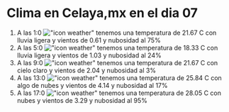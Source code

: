 # Clima en Celaya,mx en el dia 07

1. A las 1:0 !["icon weather"](http://openweathermap.org/img/w/10n.png) tenemos una temperatura de 21.67 C con lluvia ligera y  vientos de 0.61 y nubosidad al 75%
1. A las 5:0 !["icon weather"](http://openweathermap.org/img/w/10n.png) tenemos una temperatura de 18.33 C con lluvia ligera y  vientos de 1.03 y nubosidad al 24%
1. A las 9:0 !["icon weather"](http://openweathermap.org/img/w/01d.png) tenemos una temperatura de 21.67 C con cielo claro y  vientos de 2.04 y nubosidad al 3%
1. A las 13:0 !["icon weather"](http://openweathermap.org/img/w/02d.png) tenemos una temperatura de 25.84 C con algo de nubes y  vientos de 4.14 y nubosidad al 17%
1. A las 17:0 !["icon weather"](http://openweathermap.org/img/w/04d.png) tenemos una temperatura de 28.05 C con nubes y  vientos de 3.29 y nubosidad al 95%

